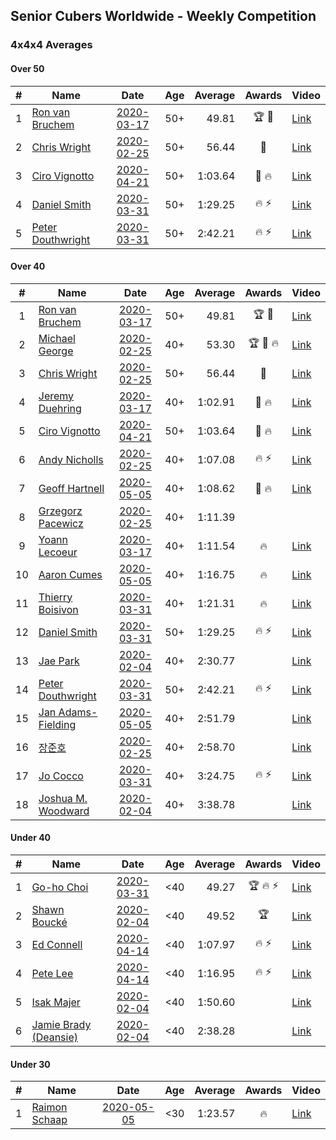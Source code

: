 ## Senior Cubers Worldwide - Weekly Competition
### 4x4x4 Averages

#### Over 50

| # | Name | Date | Age | Average | Awards | Video |
| :--: | -- | :--: | :--: | --: | :--: | -- |
| 1 | [Ron van Bruchem](../persons/ron_van_bruchem.md) | [2020-03-17](results/2020-03-17.md) | 50+ | 49.81 | 🏆 🥇 | [Link](https://www.facebook.com/events/211732526904866/permalink/216281769783275/) |
| 2 | [Chris Wright](../persons/chris_wright.md) | [2020-02-25](results/2020-02-25.md) | 50+ | 56.44 | 🥈 | [Link](https://www.facebook.com/events/805797596592397/permalink/808666752972148/) |
| 3 | [Ciro Vignotto](../persons/ciro_vignotto.md) | [2020-04-21](results/2020-04-21.md) | 50+ | 1:03.64 | 🥈 🔥 | [Link](https://www.facebook.com/events/538096063773916/permalink/539566816960174/) |
| 4 | [Daniel Smith](../persons/daniel_smith.md) | [2020-03-31](results/2020-03-31.md) | 50+ | 1:29.25 | 🔥 ⚡ | [Link](https://www.facebook.com/events/269276700734640/permalink/272645773731066/) |
| 5 | [Peter Douthwright](../persons/peter_douthwright.md) | [2020-03-31](results/2020-03-31.md) | 50+ | 2:42.21 | 🔥 ⚡ | [Link](https://www.facebook.com/events/269276700734640/permalink/273111433684500/) |

#### Over 40

| # | Name | Date | Age | Average | Awards | Video |
| :--: | -- | :--: | :--: | --: | :--: | -- |
| 1 | [Ron van Bruchem](../persons/ron_van_bruchem.md) | [2020-03-17](results/2020-03-17.md) | 50+ | 49.81 | 🏆 🥇 | [Link](https://www.facebook.com/events/211732526904866/permalink/216281769783275/) |
| 2 | [Michael George](../persons/michael_george.md) | [2020-02-25](results/2020-02-25.md) | 40+ | 53.30 | 🏆 🥇 🔥 | [Link](https://www.facebook.com/events/805797596592397/permalink/805925283246295/) |
| 3 | [Chris Wright](../persons/chris_wright.md) | [2020-02-25](results/2020-02-25.md) | 50+ | 56.44 | 🥈 | [Link](https://www.facebook.com/events/805797596592397/permalink/808666752972148/) |
| 4 | [Jeremy Duehring](../persons/jeremy_duehring.md) | [2020-03-17](results/2020-03-17.md) | 40+ | 1:02.91 | 🥉 🔥 | [Link](https://www.facebook.com/events/211732526904866/permalink/214826349928817/) |
| 5 | [Ciro Vignotto](../persons/ciro_vignotto.md) | [2020-04-21](results/2020-04-21.md) | 50+ | 1:03.64 | 🥈 🔥 | [Link](https://www.facebook.com/events/538096063773916/permalink/539566816960174/) |
| 6 | [Andy Nicholls](../persons/andy_nicholls.md) | [2020-02-25](results/2020-02-25.md) | 40+ | 1:07.08 | 🔥 ⚡ | [Link](https://www.facebook.com/events/805797596592397/permalink/808258373012986/) |
| 7 | [Geoff Hartnell](../persons/geoff_hartnell.md) | [2020-05-05](results/2020-05-05.md) | 40+ | 1:08.62 | 🥈 🔥 | [Link](https://www.facebook.com/events/557526585195168/permalink/560010151613478/) |
| 8 | [Grzegorz Pacewicz](../persons/grzegorz_pacewicz.md) | [2020-02-25](results/2020-02-25.md) | 40+ | 1:11.39 |  | |
| 9 | [Yoann Lecoeur](../persons/yoann_lecoeur.md) | [2020-03-17](results/2020-03-17.md) | 40+ | 1:11.54 | 🔥 | [Link](https://www.facebook.com/events/211732526904866/permalink/214999563244829/) |
| 10 | [Aaron Cumes](../persons/aaron_cumes.md) | [2020-05-05](results/2020-05-05.md) | 40+ | 1:16.75 | 🔥 | [Link](https://www.facebook.com/events/557526585195168/permalink/559799351634558/) |
| 11 | [Thierry Boisivon](../persons/thierry_boisivon.md) | [2020-03-31](results/2020-03-31.md) | 40+ | 1:21.31 | 🔥 | [Link](https://www.facebook.com/events/269276700734640/permalink/271465083849135/) |
| 12 | [Daniel Smith](../persons/daniel_smith.md) | [2020-03-31](results/2020-03-31.md) | 50+ | 1:29.25 | 🔥 ⚡ | [Link](https://www.facebook.com/events/269276700734640/permalink/272645773731066/) |
| 13 | [Jae Park](../persons/jae_park.md) | [2020-02-04](results/2020-02-04.md) | 40+ | 2:30.77 |  | [Link](https://www.facebook.com/groups/1604105099735401/permalink/2135447743267798/) |
| 14 | [Peter Douthwright](../persons/peter_douthwright.md) | [2020-03-31](results/2020-03-31.md) | 50+ | 2:42.21 | 🔥 ⚡ | [Link](https://www.facebook.com/events/269276700734640/permalink/273111433684500/) |
| 15 | [Jan Adams-Fielding](../persons/jan_adams-fielding.md) | [2020-05-05](results/2020-05-05.md) | 40+ | 2:51.79 |  | [Link](https://www.facebook.com/events/557526585195168/permalink/562206448060515/) |
| 16 | [장준호](../persons/장준호.md) | [2020-02-25](results/2020-02-25.md) | 40+ | 2:58.70 |  | [Link](https://www.facebook.com/events/805797596592397/permalink/810015492837274/) |
| 17 | [Jo Cocco](../persons/jo_cocco.md) | [2020-03-31](results/2020-03-31.md) | 40+ | 3:24.75 | 🔥 ⚡ | [Link](https://www.facebook.com/events/269276700734640/permalink/271293767199600/) |
| 18 | [Joshua M. Woodward](../persons/joshua_m._woodward.md) | [2020-02-04](results/2020-02-04.md) | 40+ | 3:38.78 |  | [Link](https://www.facebook.com/joshua.m.woodward.9/videos/10157599917355342/) |

#### Under 40

| # | Name | Date | Age | Average | Awards | Video |
| :--: | -- | :--: | :--: | --: | :--: | -- |
| 1 | [Go-ho Choi](../persons/go-ho_choi.md) | [2020-03-31](results/2020-03-31.md) | <40 | 49.27 | 🏆 🔥 ⚡ | [Link](https://www.facebook.com/events/269276700734640/permalink/272981440364166/) |
| 2 | [Shawn Boucké](../persons/shawn_boucke.md) | [2020-02-04](results/2020-02-04.md) | <40 | 49.52 | 🏆 | [Link](https://www.facebook.com/groups/1604105099735401/permalink/2134991299980109/) |
| 3 | [Ed Connell](../persons/ed_connell.md) | [2020-04-14](results/2020-04-14.md) | <40 | 1:07.97 | 🔥 ⚡ | [Link](https://www.facebook.com/events/1400953806773430/permalink/1404450843090393/) |
| 4 | [Pete Lee](../persons/pete_lee.md) | [2020-04-14](results/2020-04-14.md) | <40 | 1:16.95 | 🔥 ⚡ | [Link](https://www.facebook.com/events/1400953806773430/permalink/1405527432982734/) |
| 5 | [Isak Majer](../persons/isak_majer.md) | [2020-02-04](results/2020-02-04.md) | <40 | 1:50.60 |  | [Link](https://www.facebook.com/groups/1604105099735401/permalink/2139081646237741/) |
| 6 | [Jamie Brady (Deansie)](../persons/jamie_brady.md) | [2020-02-04](results/2020-02-04.md) | <40 | 2:38.28 |  | [Link](https://www.facebook.com/groups/1604105099735401/permalink/2139163042896268/) |

#### Under 30

| # | Name | Date | Age | Average | Awards | Video |
| :--: | -- | :--: | :--: | --: | :--: | -- |
| 1 | [Raimon Schaap](../persons/raimon_schaap.md) | [2020-05-05](results/2020-05-05.md) | <30 | 1:23.57 | 🔥 | [Link](https://www.facebook.com/events/557526585195168/permalink/557561768524983/) |


<!-- Global site tag (gtag.js) - Google Analytics -->
<script async src="https://www.googletagmanager.com/gtag/js?id=UA-86348435-3"></script>
<script>window.dataLayer = window.dataLayer || []; function gtag() {dataLayer.push(arguments);} gtag('js', new Date()); gtag('config', 'UA-86348435-3');</script>
